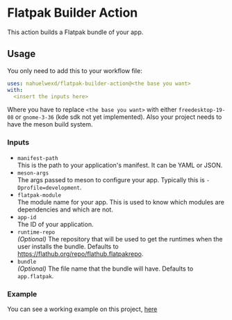 # Flatpak Builder Action

This action builds a Flatpak bundle of your app.

## Usage

You only need to add this to your workflow file:

```yml
uses: nahuelwexd/flatpak-builder-action@<the base you want>
with:
  <insert the inputs here>
```

Where you have to replace `<the base you want>` with either `freedesktop-19-08`
or `gnome-3-36` (kde sdk not yet implemented). Also your project needs to have
the meson build system.

### Inputs

- `manifest-path`  
  This is the path to your application's manifest. It can be YAML or JSON.
- `meson-args`  
  The args passed to meson to configure your app. Typically this is
  `-Dprofile=development`.
- `flatpak-module`  
  The module name for your app. This is used to know which modules are
  dependencies and which are not.
- `app-id`  
  The ID of your application.
- `runtime-repo`  
  _(Optional)_ The repository that will be used to get the runtimes when the
  user installs the bundle. Defaults to https://flathub.org/repo/flathub.flatpakrepo.
- `bundle`  
  _(Optional)_ The file name that the bundle will have. Defaults to `app.flatpak`.

### Example

You can see a working example on this project, [here](.github/workflows/flatpak-test.yml)
